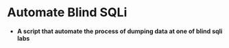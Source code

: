 # Automate Blind SQLi

* **A script that automate the process of dumping data at one of blind sqli labs**

  
